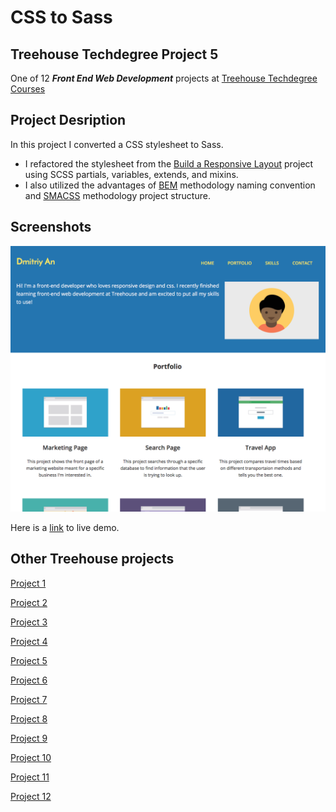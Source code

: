# CSS to Sass
## Treehouse Techdegree Project 5
One of 12 **_Front End Web Development_** projects at [Treehouse Techdegree Courses](https://teamtreehouse.com/techdegree/front-end-web-development)

## Project Desription
In this project I converted a CSS stylesheet to Sass.

* I refactored the stylesheet from the [Build a Responsive Layout](https://github.com/dmitriyaa/techdegree-project-2) project using SCSS partials, variables, extends, and mixins.
* I also utilized the advantages of [BEM](https://en.bem.info/methodology/) methodology naming convention and [SMACSS](https://smacss.com) methodology project structure.

## Screenshots
![creenshot of the website](https://raw.githubusercontent.com/dmitriyaa/storage/master/screenshot--techdegree-project-5.png)

Here is a [link](https://dmitriyaa.github.io/techdegree-project-5) to live demo.

## Other Treehouse projects
[Project 1](https://github.com/dmitriyaa/techdegree-project-1)

[Project 2](https://github.com/dmitriyaa/techdegree-project-2)

[Project 3](https://github.com/dmitriyaa/techdegree-project-3)

[Project 4](https://github.com/dmitriyaa/techdegree-project-4)

[Project 5](https://github.com/dmitriyaa/techdegree-project-5)

[Project 6](https://github.com/dmitriyaa/techdegree-project-6)

[Project 7](https://github.com/dmitriyaa/techdegree-project-7)

[Project 8](https://github.com/dmitriyaa/techdegree-project-8)

[Project 9](https://github.com/dmitriyaa/techdegree-project-9)

[Project 10](https://github.com/dmitriyaa/techdegree-project-10)

[Project 11](https://github.com/dmitriyaa/techdegree-project-11)

[Project 12](https://github.com/dmitriyaa/techdegree-project-12)
